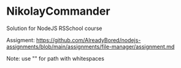 # NikolayCommander

Solution for NodeJS RSSchool course

Assigment: https://github.com/AlreadyBored/nodejs-assignments/blob/main/assignments/file-manager/assignment.md 

Note: use "" for path with whitespaces
